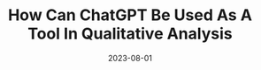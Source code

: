 ---
title: "How Can ChatGPT Be Used As A Tool In Qualitative Analysis"
collection: research
type: "Research Presentation"
venue: "University of California, Irvine Summer Undergraduate Research
Fellowship Symposium"
date: 2023-08-01
upcoming: "false"
location: "Irvine, California"
---